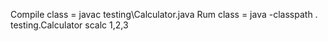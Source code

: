 Compile class  = javac testing\Calculator.java
Rum class = java -classpath . testing.Calculator scalc 1,2,3
